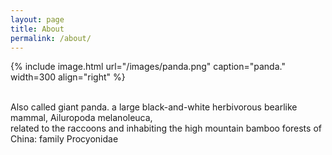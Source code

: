 ```yaml
---
layout: page
title: About
permalink: /about/
---
```


{% include image.html url="/images/panda.png" caption="panda." width=300 align="right" %}

<p>
<br>
Also called giant panda. a large black-and-white herbivorous bearlike mammal, Ailuropoda melanoleuca,
<br>
related to the raccoons and inhabiting the high mountain bamboo forests of China: family Procyonidae
<br>
</p>
